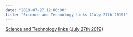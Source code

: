 ```yaml
---
date: "2019-07-27 12:00:00"
title: "Science and Technology links (July 27th 2019)"
---
```


[Science and Technology links (July 27th 2019)](/lemire/blog/2019/07-27-science-and-technology-links-july-27th-2019)


